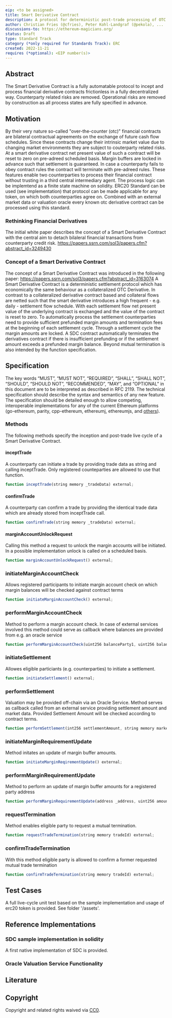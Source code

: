 ```yaml
---
eip: <to be assigned>
title: Smart Derivative Contract
description: A protocol for deterministic post-trade processing of OTC financial contracts
author: Christian Fries (@cfries), Peter Kohl-Landgraf (@pekola), ...
discussions-to: https://ethereum-magicians.org/
status: Draft
type: Standard Track
category (*only required for Standards Track): ERC
created: 2022-11-21
requires (*optional): <EIP number(s)>
---
```


## Abstract
The Smart Derivative Contract is a fully automatable protocol to incept and process 
financial derivative contracts frictionless in a fully decentralized way. Counterparty related risks are removed. 
Operational risks are removed by construction as all process states are fully specified in advance. 


## Motivation
By their very nature so-called "over-the-counter (otc)" financial contracts are bilateral contractual agreements on the exchange of future cash flow schedules.
Since these contracts change their intrinsic market value due to changing market environments they are subject to couterparty related risks.
At a smart derivative contract net present value of such a contract will be reset to zero on pre-adreed scheduled basis. Margin buffers are locked in advance 
such that settlement is guaranteed. In case a counterparty fails to obey contract rules the contract will terminate with pre-adreed rules.
These features enable two counterparties to process their financial contract without trusting in a third central intermediary agent.
The process logic can be implemtend as a finite state machine on solidity. ERC20 Standard can be used (see implementation) that protocol can be made applicable for any token, on which both counterparties agree on.
Combined with an external market data or valuation oracle every known otc derivative contract can be processed using this standard.

### Rethinking Financial Derivatives
The initial white paper describes the concept of a Smart Derivative Contract with the central aim to detach bilaleral financial transactions from counterparty credit risk.
https://papers.ssrn.com/sol3/papers.cfm?abstract_id=3249430

### Concept of a Smart Derivative Contract
The concept of a Smart Derivative Contract was introduced in the following paper: https://papers.ssrn.com/sol3/papers.cfm?abstract_id=3163074
A Smart Derivative Contract is a deterministic settlement protocol which has economically the same behaviour as a collateralized OTC
Derivative. In contrast to a collateralized derivative contract based and collateral flows are netted such that the smart derivative
introduces a high frequent - e.g. daily - settlement flow schedule. With each settlement flow  net present value of the underlying contract is
exchanged and the value of the contract is reset to zero.
To automatically process the settlement counterparties need to provide sufficient prefunded margin amounts and termination fees at the
beginning of each settlement cycle. Through a settlement cycle the margin amounts are locked.
A SDC contract automatically terminates the derivatives contract if there is insufficient prefunding or if the settlement amount exceeds a
prefunded margin balance. Beyond mutual termination is also intended by the function specification.


## Specification
The key words “MUST”, “MUST NOT”, “REQUIRED”, “SHALL”, “SHALL NOT”, “SHOULD”, “SHOULD NOT”, “RECOMMENDED”, “MAY”, and “OPTIONAL” in this document are to be interpreted as described in RFC 2119.
The technical specification should describe the syntax and semantics of any new feature. The specification should be detailed enough to allow competing, interoperable implementations for any of the current Ethereum platforms (go-ethereum, parity, cpp-ethereum, ethereumj, ethereumjs, and [others](https://github.com/ethereum/wiki/wiki/Clients)).

### Methods
The following methods specify the inception and post-trade live cycle of a Smart Derivative Contract.
#### inceptTrade
A counterparty can initiate a trade by providing trade data as string and calling inceptTrade. Only registered counteparties are allowed to use that function.
``` js
function inceptTrade(string memory _tradeData) external;
```
#### confirmTrade
A counterparty can confirm a trade by providing the identical trade data which are already stored from inceptTrade call.

``` js
function confirmTrade(string memory _tradeData) external;
```

#### marginAccountUnlockRequest
Calling this method a request to unlock the margin accounts will be initiated. In a possible implementation unlock is called on a scheduled basis.
``` js
function marginAccountUnlockRequest() external;
```

### initiateMarginAccountCheck
Allows registered participants to initiate margin account check on which margin balances will be checked against contract terms
``` js
function initiateMarginAccountCheck() external;
```

### performMarginAccountCheck
Method to perform a margin account check. In case of external services involved this method could serve as callback where balances are provided from e.g. an oracle service
``` js
function performMarginAccountCheck(uint256 balanceParty1, uint256 balanceParty2) external;
```

### initiateSettlement
Allowes eligible particiants (e.g. counterparties) to initiate a settlement.
``` js
function initiateSettlement() external;
```

### performSettlement
Valuation may be provided off-chain via an Oracle Service. 
Method serves as callback called from an external service providing settlement amount and market data. 
Provided Settlement Amount will be checked according to contract terms.
``` js
function performSettlement(int256 settlementAmount, string memory marketData) external;
```

### initiateMarginRequirementUpdate
Method initates an update of margin buffer amounts. 
``` js
function initiateMarginReqirementUpdate() external;
```

### performMarginRequirementUpdate
Method to perform an update of margin buffer amounts for a registered party address
``` js
function performMarginRequirementUpdate(address _address, uint256 amount) external;
```

### requestTermination
Method enables eligible party to request a mutual termination.
``` js
function requestTradeTermination(string memory tradeId) external;
```

### confirmTradeTermination
With this method eligible party is allowed to confirm a former requested mutual trade termination
``` js
function confirmTradeTermination(string memory tradeId) external;
```


## Test Cases
A full live-cycle unit test based on the sample implementation and usage of erc20 token is provided. See folder '/assets'.

## Reference Implementations
### SDC sample implementation in solidity
A first native implementation of SDC is provided. 

### Oracle Valuation Service Functionality

## Literature



<!--
## Rationale
The rationale fleshes out the specification by describing what motivated the design and why particular design decisions were made. It should describe alternate designs that were considered and related work, e.g. how the feature is supported in other languages.

## Backwards Compatibility
All EIPs that introduce backwards incompatibilities must include a section describing these incompatibilities and their severity. The EIP must explain how the author proposes to deal with these incompatibilities. EIP submissions without a sufficient backwards compatibility treatise may be rejected outright.

## Test Cases
Test cases for an implementation are mandatory for EIPs that are affecting consensus changes.  If the test suite is too large to reasonably be included inline, then consider adding it as one or more files in `../assets/eip-####/`.

## Reference Implementation
An optional section that contains a reference/example implementation that people can use to assist in understanding or implementing this specification.  If the implementation is too large to reasonably be included inline, then consider adding it as one or more files in `../assets/eip-####/`.

## Security Considerations
All EIPs must contain a section that discusses the security implications/considerations relevant to the proposed change. Include information that might be important for security discussions, surfaces risks and can be used throughout the life cycle of the proposal. E.g. include security-relevant design decisions, concerns, important discussions, implementation-specific guidance and pitfalls, an outline of threats and risks and how they are being addressed. EIP submissions missing the "Security Considerations" section will be rejected. An EIP cannot proceed to status "Final" without a Security Considerations discussion deemed sufficient by the reviewers.
-->
## Copyright
Copyright and related rights waived via [CC0](../LICENSE.md).
